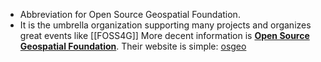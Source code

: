 - Abbreviation for Open Source Geospatial Foundation.
- It is the umbrella organization supporting many projects and organizes great events like [[FOSS4G]] More decent information is **[Open Source Geospatial Foundation](https://en.wikipedia.org/wiki/Open_Source_Geospatial_Foundation)**. Their website is simple: [osgeo](https://www.osgeo.org)